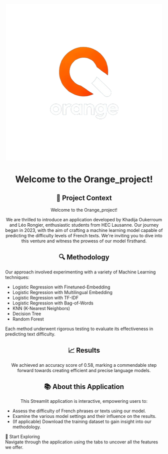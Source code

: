 <p align="center">
  <img src="https://github.com/Leorongier/Orange_project/blob/main/Application/Logo_team_orange_DS&ML.png?raw=true" alt="Logo">
</p>

<h1 align="center">Welcome to the Orange_project!</h1>

<h2 align="center">🌟 Project Context</h2>
<p align="center">Welcome to the Orange_project!</p>
<p align="center">
We are thrilled to introduce an application developed by Khadija Oukerroum and Léo Rongier, enthusiastic students from HEC Lausanne. Our journey began in 2023, with the aim of crafting a machine learning model capable of predicting the difficulty levels of French texts. We're inviting you to dive into this venture and witness the prowess of our model firsthand.
</p>

<h2 align="center">🔍 Methodology</h2>
Our approach involved experimenting with a variety of Machine Learning techniques:<br>
</ul>
<ul>
  <li>Logistic Regression with Finetuned-Embedding</li>
  <li>Logistic Regression with Multilingual Embedding</li>
  <li>Logistic Regression with TF-IDF</li>
  <li>Logistic Regression with Bag-of-Words</li>
  <li>KNN (K-Nearest Neighbors)</li>
  <li>Decision Tree</li>
  <li>Random Forest</li>
</ul>
Each method underwent rigorous testing to evaluate its effectiveness in predicting text difficulty.
</p>

<h2 align="center">📈 Results</h2>
<p align="center">
We achieved an accuracy score of 0.58, marking a commendable step forward towards creating efficient and precise language models.
</p>

<h2 align="center">📚 About this Application</h2>
<p align="center">
This Streamlit application is interactive, empowering users to:
<ul>
<li>Assess the difficulty of French phrases or texts using our model.</li>
<li>Examine the various model settings and their influence on the results.</li>
<li>(If applicable) Download the training dataset to gain insight into our methodology.</li>
</ul>
🚀 Start Exploring<br>
Navigate through the application using the tabs to uncover all the features we offer.
</p>
